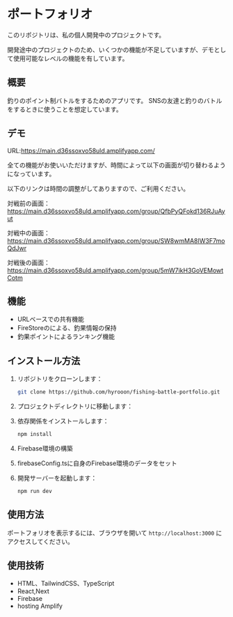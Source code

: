 # ポートフォリオ

このリポジトリは、私の個人開発中のプロジェクトです。

開発途中のプロジェクトのため、いくつかの機能が不足していますが、デモとして使用可能なレベルの機能を有しています。

## 概要

釣りのポイント制バトルをするためのアプリです。
SNSの友達と釣りのバトルをするときに使うことを想定しています。


## デモ
URL:https://main.d36ssoxvo58uld.amplifyapp.com/

全ての機能がお使いいただけますが、時間によって以下の画面が切り替わるようになっています。

以下のリンクは時間の調整がしてありますので、ご利用ください。

対戦前の画面：https://main.d36ssoxvo58uld.amplifyapp.com/group/QfbPyQFokd136RJuAyut

対戦中の画面：https://main.d36ssoxvo58uld.amplifyapp.com/group/SW8wmMA8IW3F7moQdJwr

対戦後の画面：https://main.d36ssoxvo58uld.amplifyapp.com/group/5mW7ikH3GoVEMowtCotm


## 機能

- URLベースでの共有機能
- FireStoreのによる、釣果情報の保持
- 釣果ポイントによるランキング機能

## インストール方法

1. リポジトリをクローンします：
    ```bash
    git clone https://github.com/hyrooon/fishing-battle-portfolio.git
    ```
2. プロジェクトディレクトリに移動します：

3. 依存関係をインストールします：
    ```bash
    npm install
    ```

4. Firebase環境の構築

4. firebaseConfig.tsに自身のFirebase環境のデータをセット

5. 開発サーバーを起動します：
    ```bash
    npm run dev
    ```

## 使用方法

ポートフォリオを表示するには、ブラウザを開いて `http://localhost:3000` にアクセスしてください。

## 使用技術

- HTML、TailwindCSS、TypeScript
- React,Next
- Firebase
- hosting Amplify
